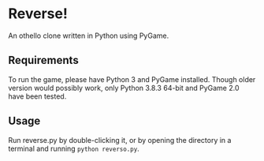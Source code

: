# Reverse!

An othello clone written in Python using PyGame.

## Requirements

To run the game, please have Python 3 and PyGame installed. Though older version would possibly work, only Python 3.8.3 64-bit and PyGame 2.0 have been tested.

## Usage

Run reverse.py by double-clicking it, or by opening the directory in a terminal and running `python reverso.py`.
